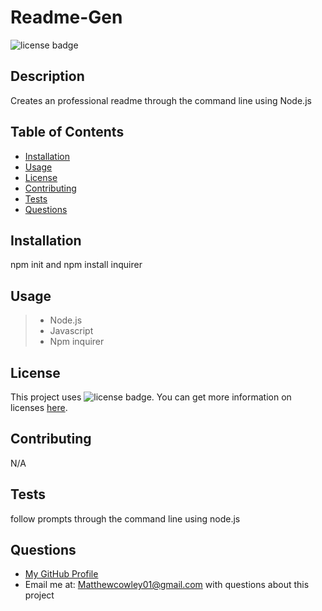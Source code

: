 # Readme-Gen
  ![license badge](https://img.shields.io/badge/license-MIT-brightgreen)
  ## Description
  Creates an professional readme through the command line using Node.js
  ## Table of Contents
  * [Installation](#installation)
  * [Usage](#usage)
  * [License](#license)
  * [Contributing](#contributing)
  * [Tests](#tests)
  * [Questions](#questions)
  ## Installation
  npm init and npm install inquirer
  ## Usage
  > * Node.js
  > * Javascript
  > * Npm inquirer
  ## License
  This project uses ![license badge](https://img.shields.io/badge/license-MIT-brightgreen). You can get more information on licenses [here](https://choosealicense.com/).
  ## Contributing
  N/A
  ## Tests
  follow prompts through the command line using node.js
  ## Questions
  * [My GitHub Profile](https://github.com/Mcowley1)
  * Email me at: [Matthewcowley01@gmail.com](mailto:Matthewcowley01@gmail.com) with questions about this project
